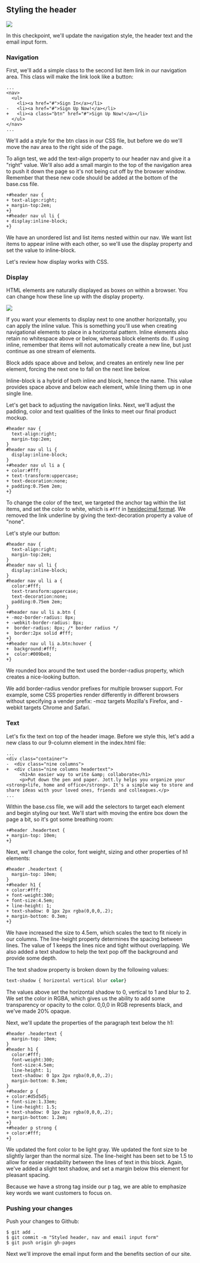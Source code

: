 ## Styling the header

![](http://cl.ly/WHHY/12-style-header.png)

In this checkpoint, we'll update the navigation style, the header text and the email input form.

### Navigation

First, we'll add a simple class to the second list item link in our navigation area. This class will make the link look like a button:

```html(index.html)
...
<nav>
  <ul>
    <li><a href="#">Sign In</a></li>
-   <li><a href="#">Sign Up Now!</a></li>
+   <li><a class="btn" href="#">Sign Up Now!</a></li>
  </ul>
</nav>
...  
```

We'll add a style for the btn class in our CSS file, but before we do we'll move the nav area to the right side of the page.

To align test, we add the text-align property to our header nav and give it a "right" value. We'll also add a small margin to the top of the navigation area to push it down the page so it's not being cut off by the browser window. Remember that these new code should be added at the bottom of the base.css file.

```CSS(stylesheets/base.css)
+#header nav {
+ text-align:right;
+ margin-top:2em;
+}
+#header nav ul li {
+ display:inline-block;
+}
```

We have an unordered list and list items nested within our nav. We want list items  to appear inline with each other, so we'll use the display property and set the value to inline-block.

Let's review how display works with CSS.

### Display

HTML elements are naturally displayed as boxes on within a browser. You can change how these line up with the display property.

![](https://bloc-global-assets.s3.amazonaws.com/images-design/jottly/css/css-display.png)

If you want your elements to display next to one another horizontally, you can apply the inline value. This is something you'll use when creating navigational elements to place in a horizontal pattern. Inline elements also retain no whitespace above or below, whereas block elements do. If using inline, remember that items will not automatically create a new line, but just continue as one stream of elements.

Block adds space above and below, and creates an entirely new line per element, forcing the next one to fall on the next line below.

Inline-block is a hybrid of both inline and block, hence the name. This value provides space above and below each element, while lining them up in one single line.

Let's get back to adjusting the navigation links. Next, we'll adjust the padding, color and text qualities of the links to meet our final product mockup.

```CSS(stylesheets/base.css)
#header nav {
  text-align:right;
  margin-top:2em;
}
#header nav ul li {
  display:inline-block;
}
+#header nav ul li a {
+ color:#fff;
+ text-transform:uppercase;
+ text-decoration:none;
+ padding:0.75em 2em;
+}
```

To change the color of the text, we targeted the anchor tag within the list items, and set the color to white, which is `#fff` in [hexidecimal format](http://www.w3schools.com/tags/ref_colorpicker.asp). We removed the link underline by giving the text-decoration property a value of "none".

Let's style our button:

```CSS(stylesheets/base.css)
#header nav {
  text-align:right;
  margin-top:2em;
}
#header nav ul li {
  display:inline-block;
}
#header nav ul li a {
  color:#fff;
  text-transform:uppercase;
  text-decoration:none;
  padding:0.75em 2em;
}
+#header nav ul li a.btn {
+ -moz-border-radius: 8px;
+ -webkit-border-radius: 8px;
+  border-radius: 8px; /* border radius */
+  border:2px solid #fff;
+}
+#header nav ul li a.btn:hover {
+  background:#fff;
+  color:#009be8;
+}
```

We rounded box around the text used the border-radius property, which creates a nice-looking button.

We add border-radius vendor prefixes for multiple browser support. For example, some CSS properties render differently in different browsers without specifying a vender prefix: -moz targets Mozilla's Firefox, and -webkit targets Chrome and Safari.

### Text

Let's fix the text on top of the header image. Before we style this, let's add a new class to our 9-column element in the index.html file:

```html(index.html)
...
<div class="container">
-  <div class="nine columns">
+  <div class="nine columns headertext">
     <h1>An easier way to write &amp; collaborate</h1>
     <p>Put down the pen and paper. Jott.ly helps you organize your <strong>life, home and office</strong>. It's a simple way to store and share ideas with your loved ones, friends and colleagues.</p>
...
```

Within the base.css file, we will add the selectors to target each element and begin styling our text. We'll start with moving the entire box down the page a bit, so it's got some breathing room:

```css(stylesheets/base.css)
+#header .headertext {
+ margin-top: 10em;
+}
```

Next, we'll change the color, font weight, sizing and other properties of h1 elements:

```css(stylesheets/base.css)
#header .headertext {
  margin-top: 10em;
}
+#header h1 {
+ color:#fff;
+ font-weight:300;
+ font-size:4.5em;
+ line-height: 1;
+ text-shadow: 0 1px 2px rgba(0,0,0,.2);
+ margin-bottom: 0.3em;
+}
```

We have increased the size to 4.5em, which scales the text to fit nicely in our columns. The line-height property determines the spacing between lines. The value of 1 keeps the lines nice and tight without overlapping. We also added a text shadow to help the text pop off the background and provide some depth.

The text shadow property is broken down by the following values:

```css
text-shadow { horizontal vertical blur color}
```

The values above set the horizontal shadow to 0, vertical to 1 and blur to 2. We set the color in RGBA, which gives us the ability to add some transparency or opacity to the color. 0,0,0 in RGB represents black, and we've made 20% opaque.

Next, we'll update the properties of the paragraph text below the h1:

```css(stylesheets/base.css)
#header .headertext {
  margin-top: 10em;
}
#header h1 {
  color:#fff;
  font-weight:300;
  font-size:4.5em;
  line-height: 1;
  text-shadow: 0 1px 2px rgba(0,0,0,.2);
  margin-bottom: 0.3em;
}
+#header p {
+ color:#d5d5d5;
+ font-size:1.33em;
+ line-height: 1.5;
+ text-shadow: 0 1px 2px rgba(0,0,0,.2);
+ margin-bottom: 1.2em;
+}
+#header p strong {
+ color:#fff;
+}
```

We updated the font color to be light gray. We updated the font size to be slightly larger than the normal size. The line-height has been set to be 1.5 to allow for easier readability between the lines of text in this block. Again, we've added a slight text shadow, and set a margin below this element for pleasant spacing.

Because we have a strong tag inside our p tag, we are able to emphasize key words we want customers to focus on.

### Pushing your changes

Push your changes to Github:

```bash(Terminal)
$ git add .
$ git commit -m "Styled header, nav and email input form"
$ git push origin gh-pages
```

Next we'll improve the email input form and the benefits section of our site.
